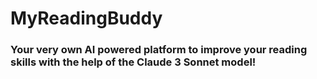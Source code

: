 # MyReadingBuddy
### Your very own AI powered platform to improve your reading skills with the help of the Claude 3 Sonnet model!